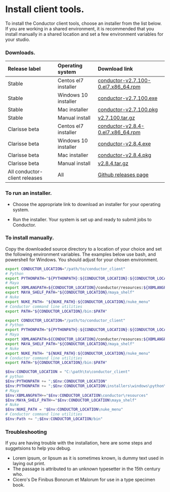 # Install client tools.

To install the Conductor client tools, choose an installer from the list below. If you are working in a shared environment, it is recommended that you install manually in a shared location and set a few environment variables for your studio.

### Downloads.

|Release label  |  Operating system| Download link | 
|:------------|:-------------|:-------------|
|Stable |Centos el7 installer|  [conductor-v2.7.100-0.el7.x86_64.rpm](https://github.com/AtomicConductor/conductor_client/releases/download/v2.7.100/conductor-v2.7.100-0.el7.x86_64.rpm) |
|Stable |Windows 10 installer|  [conductor-v2.7.100.exe](https://github.com/AtomicConductor/conductor_client/releases/download/v2.7.100/conductor-v2.7.100.exe) |
|Stable |Mac installer|  [conductor-v2.7.100.pkg](https://github.com/AtomicConductor/conductor_client/releases/download/v2.7.100/conductor-v2.7.100.pkg) |
|Stable |Manual install|  [v2.7.100.tar.gz](https://github.com/AtomicConductor/conductor_client/archive/v2.7.100.tar.gz) |
|Clarisse beta |Centos el7 installer|  [conductor-v2.8.4-0.el7.x86_64.rpm](https://github.com/AtomicConductor/conductor_client/releases/download/v2.8.4/conductor-v2.8.4-0.el7.x86_64.rpm) |
|Clarisse beta |Windows 10 installer|  [conductor-v2.8.4.exe](https://github.com/AtomicConductor/conductor_client/releases/download/v2.8.4/conductor-v2.8.4.exe) |
|Clarisse beta |Mac installer|  [conductor-v2.8.4.pkg](https://github.com/AtomicConductor/conductor_client/releases/download/v2.8.4/conductor-v2.8.4.pkg) |
|Clarisse beta |Manual install|  [v2.8.4.tar.gz](https://github.com/AtomicConductor/conductor_client/archive/v2.8.4.tar.gz) |
|All conductor-client releases|All|  [Github releases page](https://github.com/AtomicConductor/conductor_client/releases) |

### To run an installer.

- Choose the appropriate link to download an installer for your operating system.

- Run the installer. Your system is set up and ready to submit jobs to Conductor. 

### To install manually.
 
Copy the downloaded source directory to a location of your choice and set the following environment variables. The examples below use bash, and powershell for Windows. You should adjust for your chosen environment.

``` bash fct_label="Mac"
export CONDUCTOR_LOCATION="/path/to/conductor_client"
# Python
export PYTHONPATH="${PYTHONPATH}:${CONDUCTOR_LOCATION}:${CONDUCTOR_LOCATION}/installers/osx/python/lib/python2.7/site-packages"
# Maya
export XBMLANGPATH=${CONDUCTOR_LOCATION}/conductor/resources:${XBMLANGPATH}
export MAYA_SHELF_PATH="${CONDUCTOR_LOCATION}/maya_shelf"
# Nuke
export NUKE_PATH= "${NUKE_PATH}:${CONDUCTOR_LOCATION}/nuke_menu"
# Conductor command line utilities
export PATH="${CONDUCTOR_LOCATION}/bin:$PATH"
```

``` bash fct_label="Linux" 
export CONDUCTOR_LOCATION="/path/to/conductor_client"
# Python
export PYTHONPATH="${PYTHONPATH}:${CONDUCTOR_LOCATION}:${CONDUCTOR_LOCATION}/python/lib/python2.7/site-packages"
# Maya
export XBMLANGPATH=${CONDUCTOR_LOCATION}/conductor/resources:${XBMLANGPATH}
export MAYA_SHELF_PATH="${CONDUCTOR_LOCATION}/maya_shelf"
# Nuke
export NUKE_PATH= "${NUKE_PATH}:${CONDUCTOR_LOCATION}/nuke_menu"
# Conductor command line utilities
export PATH="${CONDUCTOR_LOCATION}/bin:$PATH"
```

``` powershell fct_label="Windows"
$Env:CONDUCTOR_LOCATION = "C:\path\to\conductor_client"
# python
$Env:PYTHONPATH += ";$Env:CONDUCTOR_LOCATION"
$Env:PYTHONPATH += ";$Env:CONDUCTOR_LOCATION\installers\windows\python\Lib\site-packages"
# Maya
$Env:XBMLANGPATH+="$Env:CONDUCTOR_LOCATION\conductor\resources"
$Env:MAYA_SHELF_PATH+="$Env:CONDUCTOR_LOCATION\maya_shelf"
# Nuke
$Env:NUKE_PATH = "$Env:CONDUCTOR_LOCATION\nuke_menu"
# Conductor command line utilities
$Env:Path += ";$Env:CONDUCTOR_LOCATION/bin"
```



### Troubleshooting

If you are having trouble with the installation, here are some steps and suggetsions to help you debug.

* Lorem ipsum, or lipsum as it is sometimes known, is dummy text used in laying out print.
* The passage is attributed to an unknown typesetter in the 15th century who.
* Cicero's De Finibus Bonorum et Malorum for use in a type specimen book.

